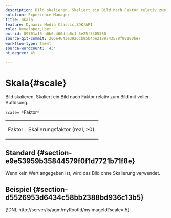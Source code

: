 ```yaml
---
description: Bild skalieren. Skaliert ein Bild nach Faktor relativ zum Bild mit voller Auflösung.
solution: Experience Manager
title: Skala
feature: Dynamic Media Classic,SDK/API
role: Developer,User
exl-id: 89701a15-a0b6-460d-b0c1-5e25f3305380
source-git-commit: 206e4643e3926cb85b4be2189743578f88180be7
workflow-type: tm+mt
source-wordcount: '43'
ht-degree: 4%

---
```


# Skala{#scale}

Bild skalieren. Skaliert ein Bild nach Faktor relativ zum Bild mit voller Auflösung.

`scale= *`Faktor`*`

<table id="simpletable_AC0974B79E064BA99C1F76461BDE808A"> 
 <tr class="strow"> 
  <td class="stentry"> <p><span class="codeph"> <span class="varname"> Faktor</span></span> </p> </td> 
  <td class="stentry"> <p>Skalierungsfaktor (real, &gt;0). </p></td> 
 </tr> 
</table>

## Standard {#section-e9e53959b35844579f0f1d7721b71f8e}

Wenn kein Wert angegeben ist, wird das Bild ohne Skalierung verwendet.

## Beispiel {#section-d5526953d6434c58bb2388bd936c13b5}

[!DNL http://server/is/agm/myRootId/myImageId?scale=.5]
